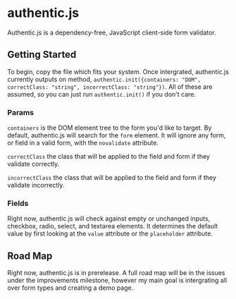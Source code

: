 # authentic.js
Authentic.js is a dependency-free, JavaScript client-side form validator. 

## Getting Started
To begin, copy the file which fits your system. Once intergrated, authentic.js currently outputs on method, `authentic.init({containers: "DOM", correctClass: "string", incorrectClass: "string"})`. All of these are assumed, so you can just run `authentic.init()` if you don't care.

### Params
`containers` is the DOM element tree to the form you'd like to target. By default, authentic.js will search for the `form` element. It will ignore any form, or field in a valid form, with the `novalidate` attribute.
	
`correctClass` the class that will be applied to the field and form if they validate correctly.
	
`incorrectClass` the class that will be applied to the field and form if they validate incorrectly.
	
### Fields
Right now, authentic.js will check against empty or unchanged inputs, checkbox, radio, select, and textarea elements. It determines the default value by first looking at the `value` attribute or the `placeholder` attribute.
	
## Road Map
Right now, authentic.js is in prerelease. A full road map will be in the issues under the improvements milestone, however my main goal is intergrating all over form types and creating a demo page.
